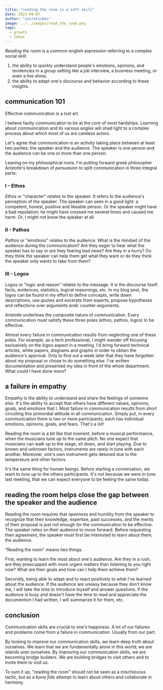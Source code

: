 ```yaml
---
title: "reading the room is a soft skill"
date: 2023-09-07
author: "socraticDev"
image: ../../images/read_the_room.png
tags:
  - growth
  - ideas
---
```


_Reading the room_ is a common english expression referring to a complex social
skill:

1. the ability to quickly understand people's emotions, opinions, and
   tendencies in a group setting like a job interview, a business meeting, or
   even a live show;
2. the ability to adapt one's discourse and behavior according to these insights.

## communication 101

Effective communication is a lost art.

I believe faulty communication to be at the core of most hardships. Learning
about communication and its various angles will shed light to a complex process
about which most of us are careless actors.

Let's agree that communication is an activity taking place between at least two
parties: the speaker and the audience. The speaker is one person and the
audience can be one or more than one person.

Leaning on my philosophical roots, I'm putting forward greek philosopher Aristotle's breakdown of
_persuasion_ to split communication in three integral parts:

### I - Ethos

_Ethos_ or "character" relates to the speaker. It refers to the audience's perception of the speaker. The
speaker can seen in a good light: a competent, honest, positive and likeable
person. Or the speaker might have a bad reputation; he might have crossed me
several times and caused me harm. Or, I might not know the speaker at all.

### II - Pathos

_Pathos_ or "emotions" relates to the audience. What is the mindset of the
audience during the communication? Are they eager to hear what the speaker has
to say or are they fearing bad news? Are they in a hurry? Do they think the
speaker can help them get what they want or do they think the speaker only
wants to take from them?

### III - Logos

_Logos_ or "logic and reason" relates to the message. It is the discourse
itself: facts, evidences, statistics, logical reasonings, etc. In my blog post,
the _logos_ can be found in my effort to define concepts, write down
descriptions, use quotes and excerpts from experts, propose hypotheses and
reflections over arguments andc counter-arguments.

Aristotle underlines the composite nature of communication. Every communication
must satisfy these three poles (ethos, pathos, logos) to be effective.

Almost every failure in communication results from neglecting one of these
poles. For example, as a tech professional, I might wander off focusing
exclusively on the _logos_ aspect in a meeting. I'd bring forward technical articles, white papers,
diagrams and graphs in order to obtain the audience's approval. Only to find
out a week later that they have forgotten about my proposal or chose to do
something else. I've written documentation and presented my idea in front of the whole
department. What could I have done more?

## a failure in empathy

Empathy is the ability to understand and share the feelings of
someone else. It's the ability to accept that others have different values,
opinions, goals, and emotions that I. Most failure in communication results from short circuiting this
primordial attitude in all communication. Simply put, in every communication
there is two or more participants; each has individual emotions, opinions,
goals, and fears. That's a lot!

Reading the room is a bit like that moment, before a musical performance, when
the musicians tune up to the same pitch. No one expect that musicians can walk
up to the stage, sit down, and start playing. Due to known and unknown factors,
instruments are rarely in tune with each another. Moreover, one's own
instrument gets detuned due to the temperature and other factors.

It's the same thing for human beings. Before starting a conversation, we want
to _tune up_ to the others participants. It's not because we were _in tune_
last meeting, that we can expect everyone to be feeling the same today.

## reading the room helps close the gap between the speaker and the audience

Reading the room requires that openness and humility from the speaker to
recognize that their knowledge, expertise, past successes, and the merits of
their proposal is just not enough for the communication to be effective. The
speaker relies on their audience to move forward. Before requesting their
agreement, the speaker must first be interested to learn about them; the audience.

"Reading the room" means two things.

First, wanting to learn the most about one's audience. Are they in a rush, are
they preocupped with more urgent matters than listening to you right now? What are their goals and how can I
help them achieve them?

Secondly, being able to adapt and to react positively to what I've learned about the
audience. If the audience are uneasy because they don't know me, I will take
the time to introduce myself and answer questions. If the audience is busy and
doesn't have the time to read and appreciate the documention I had written, I
will summarize it for them, etc.

## conclusion

Communication skills are crucial to one's happiness. A lot of our failures and
problems come from a failure in communication. Usually from our part.

By looking to improve our communication skills, we learn deep truth about
ourselves. We learn that we are fundamentally alone in this world; we are
islands unto ourselves. By improving our communication skills, we are becoming bridge
builders. We are building bridges to visit others and to invite them to visit
us.

To sum it up, "reading the room" should not be seen as a mischievous tactic,
but as a _bona fide_ attempt to learn about others and collaborate in harmony.
